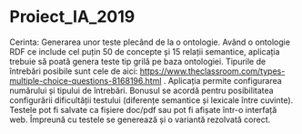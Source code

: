 # Proiect_IA_2019
Cerinta:
Generarea unor teste plecând de la o ontologie. Având o ontologie RDF ce include cel puțin 50 de concepte și 15 relații semantice, aplicația trebuie să poată genera teste tip grilă pe baza ontologiei. Tipurile de întrebări posibile sunt cele de aici: https://www.theclassroom.com/types-multiple-choice-questions-8168196.html .
Aplicația permite configurarea numărului și tipului de întrebări. Bonusul se acordă pentru posibilitatea configurării dificultății testului (diferențe semantice și lexicale între cuvinte). Testele pot fi salvate ca fișiere doc/pdf sau pot fi afișate într-o interfață web. Împreună cu testele se generează și o variantă rezolvată corect.
